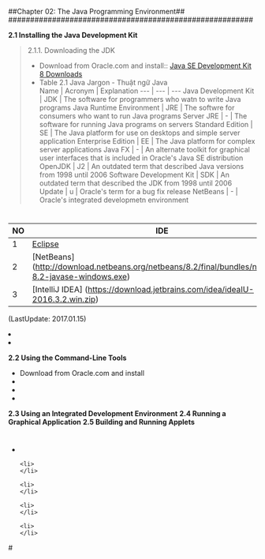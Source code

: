 ##Chapter 02: The Java Programming Environment##
########################################################

**2.1 Installing the Java Development Kit**
> 2.1.1. Downloading the JDK
    <ul>
        <li>Download from Oracle.com and install:: 
        [Java SE Development Kit 8 Downloads](http://www.oracle.com/technetwork/java/javase/downloads/jdk8-downloads-2133151.html) 
        </li>
        <li>Table 2.1 Java Jargon - Thuật ngữ Java </li>
        Name | Acronym | Explanation
        --- | --- | ---
        Java Development Kit | JDK | The software for programmers who watn to write Java programs
        Java Runtime Environment | JRE | The softwre for consumers who want to run Java programs
        Server JRE | - | The software for running Java programs on servers
        Standard Edition | SE | The Java platform for use on desktops and simple server application
        Enterprise Edition | EE | The Java platform for complex server applications
        Java FX | - | An alternate toolkit for graphical user interfaces that is included in Oracle's Java SE distribution
        OpenJDK | J2 | An outdated term that described Java versions from 1998 until 2006
        Software Development Kit | SDK | An outdated term that described the JDK from 1998 until 2006
        Update | u | Oracle's term for a bug fix release
        NetBeans | - | Oracle's integrated developmetn environment


#

NO | IDE             
---|-----------------
 1 |[Eclipse](https://eclipse.org/downloads/download.php?file=/technology/epp/downloads/release/neon/2/eclipse-java-neon-2-win32-x86_64.zip)      
 2 |[NetBeans] (http://download.netbeans.org/netbeans/8.2/final/bundles/netbeans-8.2-javase-windows.exe)
 3 |[IntelliJ IDEA] (https://download.jetbrains.com/idea/ideaIU-2016.3.2.win.zip)
(LastUpdate: 2017.01.15)
        <li>
        </li>
        <li>
        </li>
    </ul>



**2.2 Using the Command-Line Tools**
<ul>
<li>Download from Oracle.com and install</li>
<li></li>
<li></li>
<li></li>
</ul>

**2.3 Using an Integrated Development Environment**
**2.4 Running a Graphical Application**
**2.5 Building and Running Applets**





#
<ul>
    <li>
    </li>

    <li>
    </li>

    <li>
    </li>

    <li>
    </li>

    <li>
    </li>
</ul>
#
